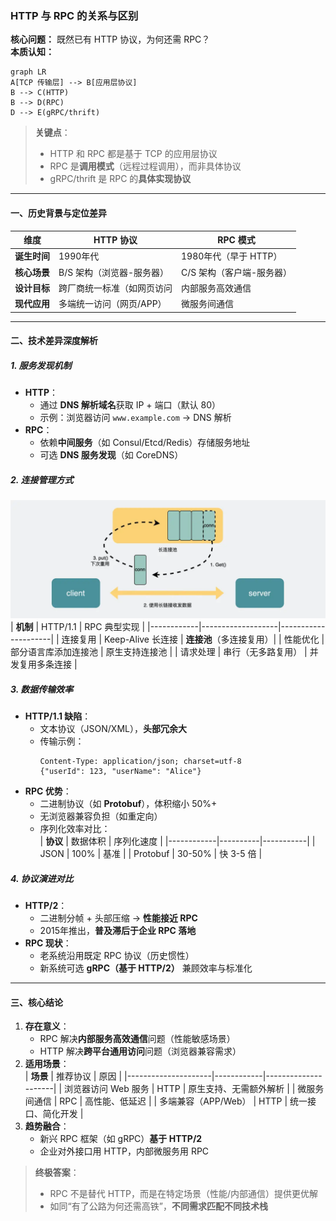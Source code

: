 

### **HTTP 与 RPC 的关系与区别**  
**核心问题：** 既然已有 HTTP 协议，为何还需 RPC？  
**本质认知：**  
```mermaid
graph LR
A[TCP 传输层] --> B[应用层协议]
B --> C(HTTP)
B --> D(RPC)
D --> E(gRPC/thrift)
```
> **关键点**：  
> - HTTP 和 RPC 都是基于 TCP 的应用层协议  
> - RPC 是**调用模式**（远程过程调用），而非具体协议  
> - gRPC/thrift 是 RPC 的**具体实现协议**  

---

#### **一、历史背景与定位差异**  
| **维度**       | HTTP 协议              | RPC 模式              |
|---------------|-----------------------|----------------------|
| **诞生时间**   | 1990年代               | 1980年代（早于 HTTP）   |
| **核心场景**   | B/S 架构（浏览器-服务器） | C/S 架构（客户端-服务器）|
| **设计目标**   | 跨厂商统一标准（如网页访问 | 内部服务高效通信        |
| **现代应用**   | 多端统一访问（网页/APP）  | 微服务间通信           |

---

#### **二、技术差异深度解析**  
##### **1. 服务发现机制**  
- **HTTP**：  
  - 通过 **DNS 解析域名**获取 IP + 端口（默认 80）  
  - 示例：浏览器访问 `www.example.com` → DNS 解析  
- **RPC**：  
  - 依赖**中间服务**（如 Consul/Etcd/Redis）存储服务地址  
  - 可选 **DNS 服务发现**（如 CoreDNS）  

##### **2. 连接管理方式**  
![alt text](../Image/RPC连接池.png)
| **机制**    | HTTP/1.1          | RPC 典型实现         |
|------------|-------------------|---------------------|
| 连接复用    | Keep-Alive 长连接  | **连接池**（多连接复用）|
| 性能优化    | 部分语言库添加连接池 | 原生支持连接池         |
| 请求处理    | 串行（无多路复用）   | 并发复用多条连接       |

##### **3. 数据传输效率**  
- **HTTP/1.1 缺陷**：  
  - 文本协议（JSON/XML），**头部冗余大**  
  - 传输示例：  
    ```http
    Content-Type: application/json; charset=utf-8
    {"userId": 123, "userName": "Alice"}
    ```
- **RPC 优势**：  
  - 二进制协议（如 **Protobuf**），体积缩小 50%+  
  - 无浏览器兼容负担（如重定向）  
  - 序列化效率对比：  
    | **协议**   | 数据体积   | 序列化速度  |
    |------------|----------|-----------|
    | JSON       | 100%     | 基准       |
    | Protobuf   | 30-50%   | 快 3-5 倍  |

##### **4. 协议演进对比**  
- **HTTP/2**：  
  - 二进制分帧 + 头部压缩 → **性能接近 RPC**  
  - 2015年推出，**普及滞后于企业 RPC 落地**  
- **RPC 现状**：  
  - 老系统沿用既定 RPC 协议（历史惯性）  
  - 新系统可选 **gRPC（基于 HTTP/2）** 兼顾效率与标准化  

---

#### **三、核心结论**  
1. **存在意义**：  
   - RPC 解决**内部服务高效通信**问题（性能敏感场景）  
   - HTTP 解决**跨平台通用访问**问题（浏览器兼容需求）  
2. **适用场景**：  
   | **场景**             | 推荐协议    | 原因                |
   |---------------------|------------|---------------------|
   | 浏览器访问 Web 服务   | HTTP       | 原生支持、无需额外解析  |
   | 微服务间通信         | RPC         | 高性能、低延迟        |
   | 多端兼容（APP/Web）  | HTTP        | 统一接口、简化开发     |
3. **趋势融合**：  
   - 新兴 RPC 框架（如 gRPC）**基于 HTTP/2**  
   - 企业对外接口用 HTTP，内部微服务用 RPC  

> **终极答案**：  
> - RPC 不是替代 HTTP，而是在特定场景（性能/内部通信）提供更优解  
> - 如同“有了公路为何还需高铁”，**不同需求匹配不同技术栈**
